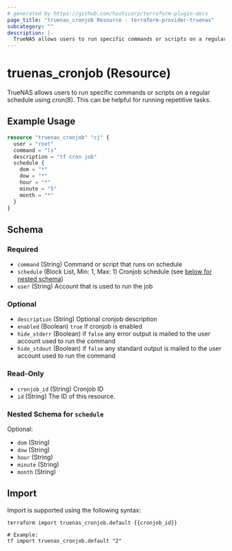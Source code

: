```yaml
---
# generated by https://github.com/hashicorp/terraform-plugin-docs
page_title: "truenas_cronjob Resource - terraform-provider-truenas"
subcategory: ""
description: |-
  TrueNAS allows users to run specific commands or scripts on a regular schedule using cron(8). This can be helpful for running repetitive tasks.
---
```


# truenas_cronjob (Resource)

TrueNAS allows users to run specific commands or scripts on a regular schedule using cron(8). This can be helpful for running repetitive tasks.

## Example Usage

```terraform
resource "truenas_cronjob" "cj" {
  user = "root"
  command = "ls"
  description = "tf cron job"
  schedule {
    dom = "*"
    dow = "*"
    hour = "*"
    minute = "5"
    month = "*"
  }
}
```

<!-- schema generated by tfplugindocs -->
## Schema

### Required

- `command` (String) Command or script that runs on schedule
- `schedule` (Block List, Min: 1, Max: 1) Cronjob schedule (see [below for nested schema](#nestedblock--schedule))
- `user` (String) Account that is used to run the job

### Optional

- `description` (String) Optional cronjob description
- `enabled` (Boolean) `true` if cronjob is enabled
- `hide_stderr` (Boolean) if `false` any error output is mailed to the user account used to run the command
- `hide_stdout` (Boolean) if `false` any standard output is mailed to the user account used to run the command

### Read-Only

- `cronjob_id` (String) Cronjob ID
- `id` (String) The ID of this resource.

<a id="nestedblock--schedule"></a>
### Nested Schema for `schedule`

Optional:

- `dom` (String)
- `dow` (String)
- `hour` (String)
- `minute` (String)
- `month` (String)

## Import

Import is supported using the following syntax:

```shell
terraform import truenas_cronjob.default {{cronjob_id}}

# Example:
tf import truenas_cronjob.default "2"
```
